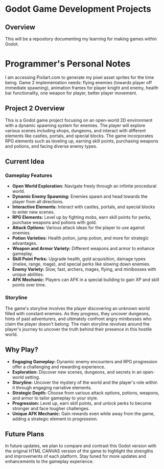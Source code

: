 
# Godot Game Development Projects

## Overview 

This will be a repository documenting my learning for making games within Godot. 

# Programmer's Personal Notes 
I am accessing Pixilart.com to generate my pixel asset sprites for the time being. Game 2 implementation needs: flying enemies (towards player off immediate spawning), animation frames for player knight and enemy, health bar functionality, one weapon for player, better player movement. 

## Project 2 Overview

This is a Godot game project focusing on an open-world 2D environment with a dynamic spawning system for enemies. The player will explore various scenes including shops, dungeons, and interact with different elements like castles, portals, and special blocks. The game incorporates RPG elements such as leveling up, earning skill points, purchasing weapons and potions, and facing diverse enemy types.

## Current Idea

### Gameplay Features

- **Open World Exploration:** Navigate freely through an infinite procedural world.
- **Dynamic Enemy Spawning:** Enemies spawn and head towards the player from all directions.
- **Interactive Elements:** Interact with castles, portals, and special blocks to enter new scenes.
- **RPG Elements:** Level up by fighting mobs, earn skill points for perks, purchase weapons and potions with gold.
- **Attack Options:** Various attack ideas for the player to use against enemies.
- **Potion Varieties:** Health potion, jump potion, and more for strategic advantages.
- **Weapon and Armor Variety:** Different weapons and armor to enhance gameplay.
- **Skill Point Perks:** Upgrade health, gold acquisition, damage types (melee, range, mage), and special perks like slowing down enemies.
- **Enemy Variety:** Slow, fast, archers, mages, flying, and minibosses with unique abilities.
- **AFK Mechanic:** Players can AFK in a special building to gain XP and skill points over time.

### Storyline

The game's storyline involves the player discovering an unknown world filled with constant enemies. As they progress, they uncover dungeons, hints of past adventurers, and ultimately confront angry minibosses who claim the player doesn't belong. The main storyline revolves around the player's journey to uncover the truth behind their presence in this hostile world.

## Why Play?

- **Engaging Gameplay:** Dynamic enemy encounters and RPG progression offer a challenging and rewarding experience.
- **Exploration:** Discover new scenes, dungeons, and secrets in an open-world setting.
- **Storyline:** Uncover the mystery of the world and the player's role within it through engaging narrative elements.
- **Strategic Depth:** Choose from various attack options, potions, weapons, and armor to tailor gameplay to your style.
- **Progression:** Level up, earn skill points, and unlock perks to become stronger and face tougher challenges.
- **Unique AFK Mechanic:** Gain rewards even while away from the game, adding a strategic element to progression.

## Future Plans

In future updates, we plan to compare and contrast this Godot version with the original HTML CANVAS version of the game to highlight the strengths and improvements of each platform. Stay tuned for more updates and enhancements to the gameplay experience.
